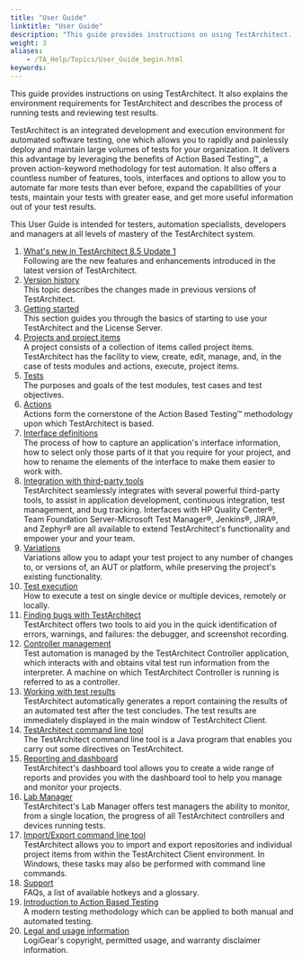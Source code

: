 ```yaml
--- 
title: "User Guide"
linktitle: "User Guide"
description: "This guide provides instructions on using TestArchitect. It also explains the environment requirements for TestArchitect and describes the process of running tests and reviewing test results."
weight: 3
aliases: 
    - /TA_Help/Topics/User_Guide_begin.html
keywords: 
---
```


This guide provides instructions on using TestArchitect. It also explains the environment requirements for TestArchitect and describes the process of running tests and reviewing test results.

TestArchitect is an integrated development and execution environment for automated software testing, one which allows you to rapidly and painlessly deploy and maintain large volumes of tests for your organization. It delivers this advantage by leveraging the benefits of Action Based Testing™, a proven action-keyword methodology for test automation. It also offers a countless number of features, tools, interfaces and options to allow you to automate far more tests than ever before, expand the capabilities of your tests, maintain your tests with greater ease, and get more useful information out of your test results.

This User Guide is intended for testers, automation specialists, developers and managers at all levels of mastery of the TestArchitect system.

1.  [What's new in TestArchitect 8.5 Update 1](/TA_ReleaseNotes/DITA_source/Whats_New.html)  
Following are the new features and enhancements introduced in the latest version of TestArchitect.
2.  [Version history](/TA_ReleaseNotes/DITA_source/Version_History.html)  
This topic describes the changes made in previous versions of TestArchitect.
3.  [Getting started](/TA_Help/Topics/Getting_started.html)  
This section guides you through the basics of starting to use your TestArchitect and the License Server.
4.  [Projects and project items](/TA_Help/Topics/Projects_and_project_items.html)  
A project consists of a collection of items called project items. TestArchitect has the facility to view, create, edit, manage, and, in the case of tests modules and actions, execute, project items.
5.  [Tests](/TA_Help/Topics/Project_items_tests.html)  
The purposes and goals of the test modules, test cases and test objectives.
6.  [Actions](/reuse/reuse.Creating_and_using_actions.html)  
Actions form the cornerstone of the Action Based Testing™ methodology upon which TestArchitect is based.
7.  [Interface definitions](/TA_Help/Topics/Interface_def.html)  
The process of how to capture an application's interface information, how to select only those parts of it that you require for your project, and how to rename the elements of the interface to make them easier to work with.
8.  [Integration with third-party tools](/TA_Help/Topics/Integration_def.html)  
TestArchitect seamlessly integrates with several powerful third-party tools, to assist in application development, continuous integration, test management, and bug tracking. Interfaces with HP Quality Center®, Team Foundation Server-Microsoft Test Manager®, Jenkins®, JIRA®, and Zephyr® are all available to extend TestArchitect's functionality and empower your and your team.
9.  [Variations](/TA_Help/Topics/Variations.html)  
Variations allow you to adapt your test project to any number of changes to, or versions of, an AUT or platform, while preserving the project's existing functionality.
10. [Test execution](/TA_Help/Topics/Test_exec.html)  
How to execute a test on single device or multiple devices, remotely or locally.
11. [Finding bugs with TestArchitect](/TA_Help/Topics/Debugging_finding_bugs.html)  
TestArchitect offers two tools to aid you in the quick identification of errors, warnings, and failures: the debugger, and screenshot recording.
12. [Controller management](/TA_Help/Topics/Controller_management.html)  
Test automation is managed by the TestArchitect Controller application, which interacts with and obtains vital test run information from the interpreter. A machine on which TestArchitect Controller is running is referred to as a controller.
13. [Working with test results](/TA_Help/Topics/Test_result.html)  
TestArchitect automatically generates a report containing the results of an automated test after the test concludes. The test results are immediately displayed in the main window of TestArchitect Client.
14. [TestArchitect command line tool](/TA_Help/Topics/TA_command_line_tool.html)  
The TestArchitect command line tool is a Java program that enables you carry out some directives on TestArchitect.
15. [Reporting and dashboard](/TA_Help/Topics/Reporting_dashboard_def.html)  
TestArchitect's dashboard tool allows you to create a wide range of reports and provides you with the dashboard tool to help you manage and monitor your projects.
16. [Lab Manager](/TA_Help/Topics/Lab_manager.html)  
TestArchitect's Lab Manager offers test managers the ability to monitor, from a single location, the progress of all TestArchitect controllers and devices running tests.
17. [Import/Export command line tool](/TA_Help/Topics/ug_export_import_tool.html)  
TestArchitect allows you to import and export repositories and individual project items from within the TestArchitect Client environment. In Windows, these tasks may also be performed with command line commands.
18. [Support](/TA_Help/Topics/Support.html)  
FAQs, a list of available hotkeys and a glossary.
19. [Introduction to Action Based Testing](/TA_Help/Topics/ABT.html)  
A modern testing methodology which can be applied to both manual and automated testing.
20. [Legal and usage information](/TA_Help/Topics/Legal_and_contact_information.html)  
LogiGear's copyright, permitted usage, and warranty disclaimer information.

